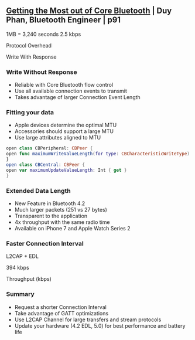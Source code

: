 

## [Getting the Most out of Core Bluetooth](6-getting-the-most-out-of-core-bluetooth.md) | Duy Phan, Bluetooth Engineer | p91




1MB = 3,240 seconds 2.5 kbps

Protocol Overhead

Write With Response


### Write Without Response

- Reliable with Core Bluetooth flow control
- Use all available connection events to transmit
- Takes advantage of larger Connection Event Length



### Fitting your data

- Apple devices determine the optimal MTU
- Accessories should support a large MTU
- Use large attributes aligned to MTU

```swift
open class CBPeripheral: CBPeer {
open func maximumWriteValueLength(for type: CBCharacteristicWriteType) -> Int
}
open class CBCentral: CBPeer {
open var maximumUpdateValueLength: Int { get }
}
```



### Extended Data Length


- New Feature in Bluetooth 4.2
- Much larger packets (251 vs 27 bytes)
- Transparent to the application
- 4x throughput with the same radio time
- Available on iPhone 7 and Apple Watch Series 2


### Faster Connection Interval

L2CAP + EDL

394 kbps


Throughput (kbps)

### Summary

- Request a shorter Connection Interval
- Take advantage of GATT optimizations
- Use L2CAP Channel for large transfers and stream protocols
- Update your hardware (4.2 EDL, 5.0) for best performance and battery life